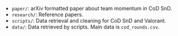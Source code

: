 -   `paper/`: arXiv formatted paper about team momentum in CoD SnD.
-   `research/`: Reference papers.
-   `scripts/`: Data retrieval and cleaning for CoD SnD and Valorant.
-   `data/`: Data retrieved by scripts. Main data is `cod_rounds.csv`.

